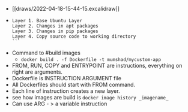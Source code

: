 - [[draws/2022-04-18-15-44-15.excalidraw]]
- ````
  Layer 1. Base Ubuntu Layer
  Layer 2. Changes in apt packages
  Layer 3. Changes in pip packages
  Layer 4. Copy source code to working directory
  ```
- Command to #build images
	- `docker build . -f Dockerfile -t mumshad/mycustom-app`
- FROM, RUN, COPY and ENTRYPOINT are instructions, everything on right are arguments.
- Dockerfile is INSTRUCTION ARGUMENT file
- All Dockerfiles should start with FROM command.
- Each line of instruction creates a new layer.
- see how images are build is `docker image history _imagename_`
- Can use ARG - > a variable instruction